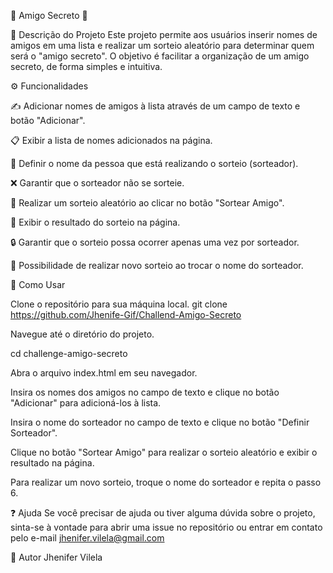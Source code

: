 🎉 Amigo Secreto 🎉



📜 Descrição do Projeto
Este projeto permite aos usuários inserir nomes de amigos em uma lista e realizar um sorteio aleatório para determinar quem será o "amigo secreto". O objetivo é facilitar a organização de um amigo secreto, de forma simples e intuitiva.

⚙️ Funcionalidades

✍️ Adicionar nomes de amigos à lista através de um campo de texto e botão "Adicionar".

📋 Exibir a lista de nomes adicionados na página.

🎯 Definir o nome da pessoa que está realizando o sorteio (sorteador).

❌ Garantir que o sorteador não se sorteie.

🎲 Realizar um sorteio aleatório ao clicar no botão "Sortear Amigo".

📝 Exibir o resultado do sorteio na página.

🔒 Garantir que o sorteio possa ocorrer apenas uma vez por sorteador.

🔄 Possibilidade de realizar novo sorteio ao trocar o nome do sorteador.


🚀 Como Usar

Clone o repositório para sua máquina local.
git clone https://github.com/Jhenife-Gif/Challend-Amigo-Secreto

Navegue até o diretório do projeto.

cd challenge-amigo-secreto

Abra o arquivo index.html em seu navegador.

Insira os nomes dos amigos no campo de texto e clique no botão "Adicionar" para adicioná-los à lista.

Insira o nome do sorteador no campo de texto e clique no botão "Definir Sorteador".

Clique no botão "Sortear Amigo" para realizar o sorteio aleatório e exibir o resultado na página.

Para realizar um novo sorteio, troque o nome do sorteador e repita o passo 6.


❓ Ajuda
Se você precisar de ajuda ou tiver alguma dúvida sobre o projeto, sinta-se à vontade para abrir uma issue no repositório ou entrar em contato pelo e-mail jhenifer.vilela@gmail.com


👤 Autor
Jhenifer Vilela
